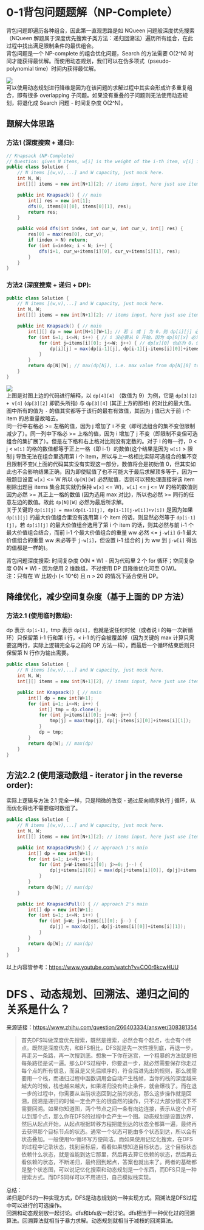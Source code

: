 # 0-1背包问题题解（NP-Complete）
背包问题即遍历各种组合，因此第一直观思路是如 NQueen 问题般深度优先搜索（NQueen 解题属于深度优先搜索子类方法：递归回溯法）遍历所有组合，在此过程中找出满足限制条件的最优组合。  
背包问题是一个 NP-complete 的组合优化问题，Search 的方法需要 O(2^N) 时间才能获得最优解。而使用动态规划，我们可以在伪多项式（pseudo-polynomial time）时间内获得最优解。  
  
![](https://zxi.mytechroad.com/blog/wp-content/uploads/2018/11/sp10-2.png)  
可以使用动态规划进行降维是因为在该问题的求解过程中其实会形成许多重复组合，即有很多 overlapping 子问题。如果没有重叠的子问题则无法使用动态规划，将退化成 Search 问题 - 时间复杂度 O(2^N)。  
  
## 题解大体思路
  
### 方法1 (深度搜索 + 递归):  
```java
// Knapsack (NP-Complete)
// Question: given N items, w[i] is the weight of the i-th item, v[i] is the value of the i-th item, given a knapsack with capacity W. Maximize the total value, each item can be used 0 or 1 time.
public class Solution {
    // N items [(w,v),...] and W capacity, just mock here.
    int N, W;
    int[][] items = new int[N+1][2]; // items input, here just use items[1][x] to items[N][x] for example easy read, ignore items[0][x] which is useless

    public int Knapsack() { // main
        int[] res = new int[1];
        dfs(0, items[0][0], items[0][1], res);
        return res;
    }

    public void dfs(int index, int cur_w, int cur_v, int[] res) {
        res[0] = max(res[0], cur_v);
        if (index > N) return;
        for (int i=index; i < N; i++) {
            dfs(i+1, cur_w+items[i][0], cur_v+items[i][1], res);
        }
    }
}
```
  
### 方法2 (深度搜索 + 递归 + DP):  
```java
public class Solution {
    // N items [(w,v),...] and W capacity, just mock here.
    int N, W;
    int[][] items = new int[N+1][2]; // items input, here just use items[1][x] to items[N][x] for example easy read, ignore items[0][x] which is useless

    public int Knapsack() { // main
        int[][] dp = new int[N+1][W+1]; // 若 i 或 j 为 0，则 dp[i][j] 必为 0，因此这里需要 i 和 j 的最大值达到 N 和 W，所以数组初始化时需要 N+1 和 W+1，这里要小心下意识的数组初始化自动减一的习惯
        for (int i=1; i<=N; i++) { // i 没必要从 0 开始，因为 dp[0][x] 必为 0 亦即初始化值
            for (int j=items[i][0]; j<=W; j++) { // dp[x][0] 也必为 0，但是 j 从 w[i] 开始，因为后面 max 需比较 dp[i-1][j-w[i]]，所以 j >= w[i]
                dp[i][j] = max(dp[i-1][j], dp[i-1][j-items[i][0]]+items[i][1]); // j should >= w[i], items[i][0]] i.e. w[i], items[i][1] i.e. v[i] 
            }
        }
        return dp[N][W]; // max(dp[N]), i.e. max value from dp[N][0] to dp[N][W], actually is dp[N][W]
    }
}
```
![](https://zxi.mytechroad.com/blog/wp-content/uploads/2018/11/sp10-3.png)  
上图是对图上边的代码进行解释，以 `dp[4][4]` （数值为 9）为例，它是 `dp[3][2] + v[4]` (`dp[3][2]` 即箭头所指) 与 `dp[3][4]` (其正上方的那格) 的对比的最大值。图中所有的值为 `-` 的值其实都等于该行的最右有效值，其因为 j 值已大于前 i 个 item 的总重量故略去。  
同一行中右格必 >= 左格的值，因为 j 增加了 i 不变（即可选组合的集不变但限制减少了）。同一列中下格必 >= 上格的值，因为 i 增加了 j 不变（即限制不变但可选组合的集扩展了）。但是左下格和右上格对比则没有定数的。对于 i 的每一行，0 < j < `w[i]` 的格的数值都等于正上一格（即 i-1）的数值(这个结果是因为 `w[i]` > 限制 j 导致无法在组合里选用第 i 个 item，所以与上一格相比实际可选组合的集不变且限制不变)(上面的代码其实没有实现这一部分，数值将会是初始值 0，但其实如此也不会影响结果正确，因为即使赋值了也不可能大于最后求解顶多等于，因为一般题目设置 `w[x]` <= W 所以 `dp[N][W]` 必然赋值，否则可以预处理直接将该 item 剔除出题目 items 集合其实就仍保持  `w[x]` <= W)，`w[i]` <= j <= W 的格的数值则因为必然 >= 其正上一格的数值 (因为选用 max 对比)，所以也必然 >= 同行的任意左边的数值。故此 `dp[N][W]` 必然为最后所求解。  
关于关键的 `dp[i][j] = max(dp[i-1][j], dp[i-1][j-w[i]]+v[i])` 是因为如果 `dp[i][j]` 的最大价值组合里没有选用第 i 个 item 的话，则显然必然等于 `dp[i-1][j]`，若 `dp[i][j]` 的最大价值组合选用了第 i 个 item 的话，则其必然与前 i-1 个最大价值组合结合，而前 i-1 个最大价值组合的重量 ww 必然 <= `j-w[i]` (i-1 最大价值组合的重量 ww 未必等于 `j-w[i]`，但设置 i-1 组合的 j 为 ww 到 `j-w[i]` 得出的值都是一样的)。  
  
背包问题深度搜索: 时间复杂度 O(N * W) - 因为代码里 2 个 for 循环；空间复杂度 O(N * W) - 因为使用 2 维数组，不过使用 DP 且降维优化可至 O(W)。  
注：只有在 W 比较小 (< 10^6) 且 n > 20 的情况下适合使用 DP。  
  
## 降维优化，减少空间复杂度（基于上面的 DP 方法）
  
### 方法2.1 (使用临时数组):
dp 表示 `dp[i-1]`，tmp 表示 `dp[i]`，也就是说任何时候（或者说 i 的每一次新循环）只保留第 i-1 行和第 i 行，< i-1 的行会被覆盖掉（因为关键的 max 计算只需要这两行，实际上逻辑完全与之前的 DP 方法一样），而最后一个循环结束后则只保留第 N 行作为输出需要。  
```java
public class Solution {
    // N items [(w,v),...] and W capacity, just mock here.
    int N, W;
    int[][] items = new int[N+1][2]; // items input, here just use items[1][x] to items[N][x] for example easy read, ignore items[0][x] which is useless

    public int Knapsack() { // main
        int[] dp = new int[W+1];
        for (int i=1; i<=N; i++) {
            int[] tmp = dp.clone();
            for (int j=items[i][0]; j<=W; j++) {
                tmp[j] = max(tmp[j], dp[j-items[i][0]]+items[i][1]);
            }
            dp = tmp;
        }
        return dp[W]; // max(dp)
    }
}
```
  
## 方法2.2 (使用滚动数组 - iterator j in the reverse order):
实际上逻辑与方法 2.1 完全一样，只是稍微的改变 - 通过反向顺序执行 j 循环，从而优化得也不需要临时数组了。  
```java
public class Solution {
    // N items [(w,v),...] and W capacity, just mock here.
    int N, W;
    int[][] items = new int[N+1][2]; // items input, here just use items[1][x] to items[N][x] for example easy read, ignore items[0][x] which is useless

    public int KnapsackPush() { // approach 1's main
        int[] dp = new int[W+1];
        for (int i=1; i<=N; i++) {
            for (int j=W-items[i][0]; j>=0; j--) {
                dp[j+items[i][0]] = max(dp[j+items[i][0]], dp[j]+items[i][1]);
            }
        }
        return dp[W]; // max(dp)
    }

    public int KnapsackPull() { // approach 2's main
        int[] dp = new int[W+1];
        for (int i=1; i<=N; i++) {
            for (int j=W; j>=items[i][0]; j--) {
                dp[j] = max(dp[j], dp[j-items[i][0]]+items[i][1]);
            }
        }
        return dp[W]; // max(dp)
    }
}
```
  
以上内容皆参考：https://www.youtube.com/watch?v=CO0r6kcwHUU  
  
  
  
# DFS 、动态规划、回溯法、递归之间的关系是什么？
来源链接：https://www.zhihu.com/question/266403334/answer/308381354  
  
> 首先DFS叫做深度优先搜索，既然是搜索，必然会有个起点，也会有个终点。既然是深度优先，和BFS相比，DFS就是先一次性搜到底，再退一步，再走另一条路，再一次搜到底。想象一下你在迷宫，一个粗暴的方法就是把每条路径是试一遍。那么DFS过程中，你要退一步，就必然需要保存你走过每个点的所有信息，而且是又先后顺序的，符合后进先出的规则，那么就需要用一个栈，而递归过程中函数调用会自动产生栈帧，当你的栈的深度越来越大的时候，栈也越来越大，如果递归没有终止条件，就会爆栈了。而在退一步的过程中，你需要从当前状态回到之前的状态，那么这步操作就是回溯，回溯是递归的时候一定会产生的很自然的操作，只不过大部分情况下不需要回溯。如果你知道图，两个节点之间一条有向边连接，表示从这个点可以到那个点，那么你在DFS的过程中会产生一个图。动态规划是设置边界，然后从起点开始，从起点根据转移方程把能到达的状态全都算一遍，最终再去获得那个目标节点的状态。通常一个状态可能由多个状态到达，所以会有状态叠加。一般使用for循环写方便简洁。而如果使用记忆化搜索，在DFS的过程中记录状态，找到目标后，看看如果想知道目标状态，这个目标状态依赖什么状态，就是谁能到达它那里，然后再去算它依赖的状态，然后再去看依赖的状态，不断递归，最终回到起点，答案也就出来了。两者的基础都是整个状态图，可以说记忆化搜索和动态规划是一个东西，而DFS只是一种搜索方式。而DFS同样可以不用递归，自己模拟栈实现。  
  
总结：  
递归是DFS的一种实现方式，DFS是动态规划的一种实现方式。回溯法是DFS过程中可以进行的可选操作。  
回溯和动态规划放一起讨论。dfs和bfs放一起讨论。dfs相当于一种优化过的回溯算法。回溯算法就相当于暴力求解。动态规划就相当于减枝的回溯算法。  
  
